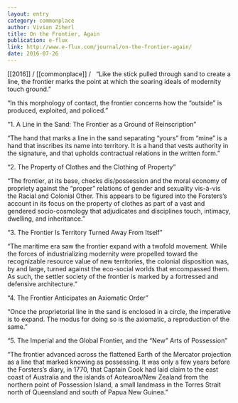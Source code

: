 ```yaml
---
layout: entry
category: commonplace
author: Vivian Ziherl
title: On the Frontier, Again
publication: e-flux
link: http://www.e-flux.com/journal/on-the-frontier-again/
date: 2016-07-26
---
```


[[2016]] / [[commonplace]] / 
 
“Like the stick pulled through sand to create a line, the frontier marks the point at which the soaring ideals of modernity touch ground.”

“In this morphology of contact, the frontier concerns how the “outside” is produced, exploited, and policed.”

“1. A Line in the Sand: The Frontier as a Ground of Reinscription”

“The hand that marks a line in the sand separating “yours” from “mine” is a hand that inscribes its name into territory. It is a hand that vests authority in the signature, and that upholds contractual relations in the written form.”

“2. The Property of Clothes and the Clothing of Property”

“The frontier, at its base, checks dis/possession and the moral economy of propriety against the “proper” relations of gender and sexuality vis-à-vis the Racial and Colonial Other. This appears to be figured into the Forsters’s account in its focus on the property of clothes as part of a vast and gendered socio-cosmology that adjudicates and disciplines touch, intimacy, dwelling, and inheritance.”

“3. The Frontier Is Territory Turned Away From Itself”

“The maritime era saw the frontier expand with a twofold movement. While the forces of industrializing modernity were propelled toward the recognizable resource value of new territories, the colonial disposition was, by and large, turned against the eco-social worlds that encompassed them. As such, the settler society of the frontier is marked by a fortressed and defensive architecture.”

“4. The Frontier Anticipates an Axiomatic Order”

“Once the proprietorial line in the sand is enclosed in a circle, the imperative is to expand. The modus for doing so is the axiomatic, a reproduction of the same.”

“5. The Imperial and the Global Frontier, and the “New” Arts of Possession”

“The frontier advanced across the flattened Earth of the Mercator projection as a line that marked knowing as possessing. It was only a few years before the Forsters’s diary, in 1770, that Captain Cook had laid claim to the east coast of Australia and the islands of Aotearoa/New Zealand from the northern point of Possession Island, a small landmass in the Torres Strait north of Queensland and south of Papua New Guinea.”
